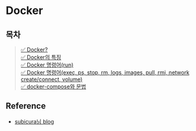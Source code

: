 # Docker
## 목차
> [✅ Docker?](./20210625.md)    
> [✅ Docker의 특징](./20210626.md)   
> [✅ Docker 명령어(run)](./20210627.md)   
> [✅ Docker 명령어(exec, ps, stop, rm, logs, images, pull, rmi, network create/connect, volume)](./20210703.md)   
> [✅ docker-compose와 문법](./20210814.md)   

## Reference
- [subicura님 blog](https://subicura.com/)